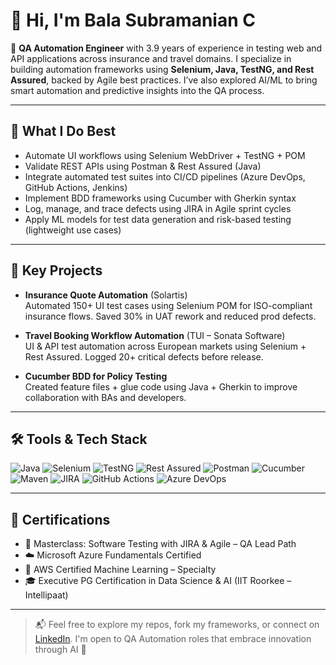# 👋 Hi, I'm **Bala Subramanian C**

🎯 **QA Automation Engineer** with 3.9 years of experience in testing web and API applications across insurance and travel domains. I specialize in building automation frameworks using **Selenium, Java, TestNG, and Rest Assured**, backed by Agile best practices. I’ve also explored AI/ML to bring smart automation and predictive insights into the QA process.

---

## 🧪 What I Do Best
- Automate UI workflows using Selenium WebDriver + TestNG + POM
- Validate REST APIs using Postman & Rest Assured (Java)
- Integrate automated test suites into CI/CD pipelines (Azure DevOps, GitHub Actions, Jenkins)
- Implement BDD frameworks using Cucumber with Gherkin syntax
- Log, manage, and trace defects using JIRA in Agile sprint cycles
- Apply ML models for test data generation and risk-based testing (lightweight use cases)

---

## 💼 Key Projects
- **Insurance Quote Automation** (Solartis)  
  Automated 150+ UI test cases using Selenium POM for ISO-compliant insurance flows. Saved 30% in UAT rework and reduced prod defects.
  
- **Travel Booking Workflow Automation** (TUI – Sonata Software)  
  UI & API test automation across European markets using Selenium + Rest Assured. Logged 20+ critical defects before release.

- **Cucumber BDD for Policy Testing**  
  Created feature files + glue code using Java + Gherkin to improve collaboration with BAs and developers.

---

## 🛠️ Tools & Tech Stack
![Java](https://img.shields.io/badge/Java-ED8B00?style=flat&logo=java&logoColor=white)
![Selenium](https://img.shields.io/badge/Selenium-43B02A?style=flat&logo=selenium&logoColor=white)
![TestNG](https://img.shields.io/badge/TestNG-FF6F00?style=flat)
![Rest Assured](https://img.shields.io/badge/Rest%20Assured-000000?style=flat)
![Postman](https://img.shields.io/badge/Postman-FF6C37?style=flat&logo=postman&logoColor=white)
![Cucumber](https://img.shields.io/badge/Cucumber-23D96C?style=flat&logo=cucumber&logoColor=white)
![Maven](https://img.shields.io/badge/Maven-C71A36?style=flat&logo=apache-maven&logoColor=white)
![JIRA](https://img.shields.io/badge/JIRA-0052CC?style=flat&logo=jira&logoColor=white)
![GitHub Actions](https://img.shields.io/badge/GitHub%20Actions-2088FF?style=flat&logo=github-actions&logoColor=white)
![Azure DevOps](https://img.shields.io/badge/Azure%20DevOps-0078D7?style=flat&logo=azure-devops&logoColor=white)

---

## 📜 Certifications
- 🧪 Masterclass: Software Testing with JIRA & Agile – QA Lead Path  
- ☁️ Microsoft Azure Fundamentals Certified  
- 🤖 AWS Certified Machine Learning – Specialty  
- 🎓 Executive PG Certification in Data Science & AI (IIT Roorkee – Intellipaat)

---

> 📬 Feel free to explore my repos, fork my frameworks, or connect on [LinkedIn](https://www.linkedin.com/in/bala-subramanian-c-0359a1188/). I'm open to QA Automation roles that embrace innovation through AI 🚀
